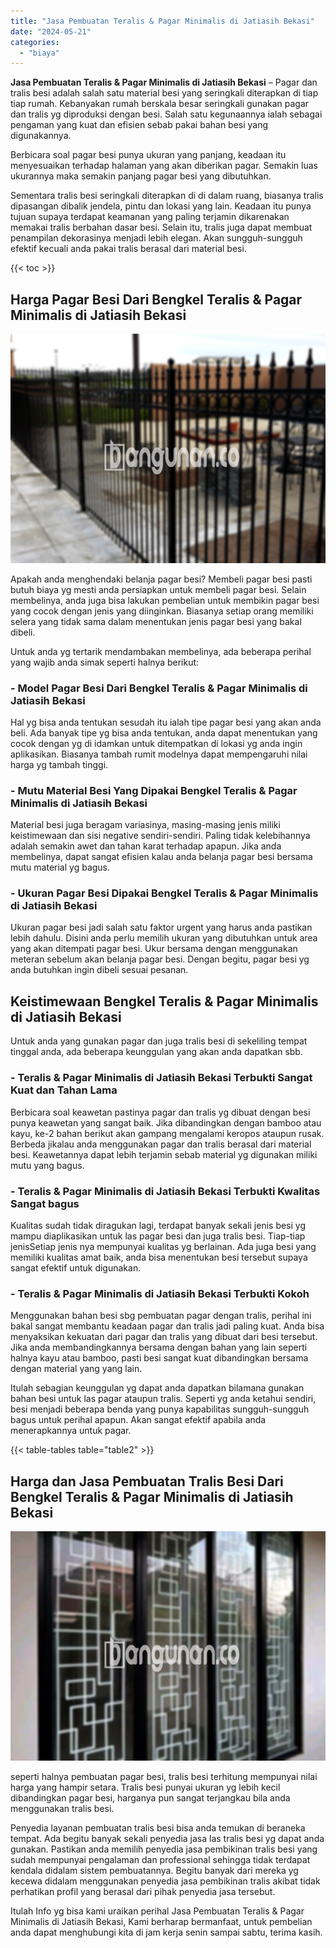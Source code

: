 ```yaml
---
title: "Jasa Pembuatan Teralis & Pagar Minimalis di Jatiasih Bekasi"
date: "2024-05-21"
categories: 
  - "biaya"
---
```


**Jasa Pembuatan Teralis & Pagar Minimalis di Jatiasih Bekasi** – Pagar dan tralis besi adalah salah satu material besi yang seringkali diterapkan di tiap tiap rumah. Kebanyakan rumah berskala besar seringkali gunakan pagar dan tralis yg diproduksi dengan besi. Salah satu kegunaannya ialah sebagai pengaman yang kuat dan efisien sebab pakai bahan besi yang digunakannya.

Berbicara soal pagar besi punya ukuran yang panjang, keadaan itu menyesuaikan terhadap halaman yang akan diberikan pagar. Semakin luas ukurannya maka semakin panjang pagar besi yang dibutuhkan.

Sementara tralis besi seringkali diterapkan di di dalam ruang, biasanya tralis dipasangan dibalik jendela, pintu dan lokasi yang lain. Keadaan itu punya tujuan supaya terdapat keamanan yang paling terjamin dikarenakan memakai tralis berbahan dasar besi. Selain itu, tralis juga dapat membuat penampilan dekorasinya menjadi lebih elegan. Akan sungguh-sungguh efektif kecuali anda pakai tralis berasal dari material besi.

{{< toc >}}

## Harga Pagar Besi Dari Bengkel Teralis & Pagar Minimalis di Jatiasih Bekasi

![Jasa Pembuatan Teralis & Pagar Minimalis di Jatiasih Bekasi](/images/pagar-minimalis-murah-06.png)

Apakah anda menghendaki belanja pagar besi? Membeli pagar besi pasti butuh biaya yg mesti anda persiapkan untuk membeli pagar besi. Selain membelinya, anda juga bisa lakukan pembelian untuk membikin pagar besi yang cocok dengan jenis yang diinginkan. Biasanya setiap orang memiliki selera yang tidak sama dalam menentukan jenis pagar besi yang bakal dibeli.

Untuk anda yg tertarik mendambakan membelinya, ada beberapa perihal yang wajib anda simak seperti halnya berikut:
### \- Model Pagar Besi Dari Bengkel Teralis & Pagar Minimalis di Jatiasih Bekasi

Hal yg bisa anda tentukan sesudah itu ialah tipe pagar besi yang akan anda beli. Ada banyak tipe yg bisa anda tentukan, anda dapat menentukan yang cocok dengan yg di idamkan untuk ditempatkan di lokasi yg anda ingin aplikasikan. Biasanya tambah rumit modelnya dapat mempengaruhi nilai harga yg tambah tinggi.

### \- Mutu Material Besi Yang Dipakai Bengkel Teralis & Pagar Minimalis di Jatiasih Bekasi

Material besi juga beragam variasinya, masing-masing jenis miliki keistimewaan dan sisi negative sendiri-sendiri. Paling tidak kelebihannya adalah semakin awet dan tahan karat terhadap apapun. Jika anda membelinya, dapat sangat efisien kalau anda belanja pagar besi bersama mutu material yg bagus.

### \- Ukuran Pagar Besi Dipakai Bengkel Teralis & Pagar Minimalis di Jatiasih Bekasi

Ukuran pagar besi jadi salah satu faktor urgent yang harus anda pastikan lebih dahulu. Disini anda perlu memilih ukuran yang dibutuhkan untuk area yang akan ditempati pagar besi. Ukur bersama dengan menggunakan meteran sebelum akan belanja pagar besi. Dengan begitu, pagar besi yg anda butuhkan ingin dibeli sesuai pesanan.

## Keistimewaan Bengkel Teralis & Pagar Minimalis di Jatiasih Bekasi

Untuk anda yang gunakan pagar dan juga tralis besi di sekeliling tempat tinggal anda, ada beberapa keunggulan yang akan anda dapatkan sbb.

### \- Teralis & Pagar Minimalis di Jatiasih Bekasi Terbukti Sangat Kuat dan Tahan Lama

Berbicara soal keawetan pastinya pagar dan tralis yg dibuat dengan besi punya keawetan yang sangat baik. Jika dibandingkan dengan bamboo atau kayu, ke-2 bahan berikut akan gampang mengalami keropos ataupun rusak. Berbeda jikalau anda menggunakan pagar dan tralis berasal dari material besi. Keawetannya dapat lebih terjamin sebab material yg digunakan miliki mutu yang bagus.

### \- Teralis & Pagar Minimalis di Jatiasih Bekasi Terbukti Kwalitas Sangat bagus

Kualitas sudah tidak diragukan lagi, terdapat banyak sekali jenis besi yg mampu diaplikasikan untuk las pagar besi dan juga tralis besi. Tiap-tiap jenisSetiap jenis nya mempunyai kualitas yg berlainan. Ada juga besi yang memiliki kualitas amat baik, anda bisa menentukan besi tersebut supaya sangat efektif untuk digunakan.

### \- Teralis & Pagar Minimalis di Jatiasih Bekasi Terbukti Kokoh

Menggunakan bahan besi sbg pembuatan pagar dengan tralis, perihal ini bakal sangat membantu keadaan pagar dan tralis jadi paling kuat. Anda bisa menyaksikan kekuatan dari pagar dan tralis yang dibuat dari besi tersebut. Jika anda membandingkannya bersama dengan bahan yang lain seperti halnya kayu atau bamboo, pasti besi sangat kuat dibandingkan bersama dengan material yang yang lain.

Itulah sebagian keunggulan yg dapat anda dapatkan bilamana gunakan bahan besi untuk las pagar ataupun tralis. Seperti yg anda ketahui sendiri, besi menjadi beberapa benda yang punya kapabilitas sungguh-sungguh bagus untuk perihal apapun. Akan sangat efektif apabila anda menerapkannya untuk pagar.

{{< table-tables table="table2" >}}

## Harga dan Jasa Pembuatan Tralis Besi Dari Bengkel Teralis & Pagar Minimalis di Jatiasih Bekasi

![Jasa Pembuatan Teralis & Pagar Minimalis di Jatiasih Bekasi](/images/teralis-minimalis-murah-02.png)

seperti halnya pembuatan pagar besi, tralis besi terhitung mempunyai nilai harga yang hampir setara. Tralis besi punyai ukuran yg lebih kecil dibandingkan pagar besi, harganya pun sangat terjangkau bila anda menggunakan tralis besi.

Penyedia layanan pembuatan tralis besi bisa anda temukan di beraneka tempat. Ada begitu banyak sekali penyedia jasa las tralis besi yg dapat anda gunakan. Pastikan anda memilih penyedia jasa pembikinan tralis besi yang sudah mempunyai pengalaman dan professional sehingga tidak terdapat kendala didalam sistem pembuatannya. Begitu banyak dari mereka yg kecewa didalam menggunakan penyedia jasa pembikinan tralis akibat tidak perhatikan profil yang berasal dari pihak penyedia jasa tersebut.

Itulah Info yg bisa kami uraikan perihal Jasa Pembuatan Teralis & Pagar Minimalis di Jatiasih Bekasi, Kami berharap bermanfaat, untuk pembelian anda dapat menghubungi kita di jam kerja senin sampai sabtu, terima kasih.
